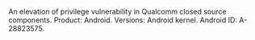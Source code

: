 An elevation of privilege vulnerability in Qualcomm closed source components. Product: Android. Versions: Android kernel. Android ID: A-28823575.